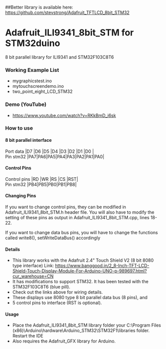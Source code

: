 ##Better library is available here:
https://github.com/stevstrong/Adafruit_TFTLCD_8bit_STM32

# Adafruit_ILI9341_8bit_STM for STM32duino
8 bit parallel library for ILI9341 and STM32F103C8T6

### Working Example List

 - mygraphicstest.ino
 - mytouchscreendemo.ino
 - two_point_eight_LCD_STM32
 
### Demo (YouTube)

 - https://www.youtube.com/watch?v=RKkBmD_i6sk


### How to use

#### 8 bit parallel interface
Port data |D7 |D6 |D5 |D4 |D3 |D2 |D1 |D0 |  
Pin stm32 |PA7|PA6|PA5|PA4|PA3|PA2|PA1|PA0|

#### Control Pins
Control pins |RD |WR |RS |CS |RST|  
Pin stm32    |PB4|PB5|PB0|PB1|PB8|

#### Changing Pins
If you want to change control pins, they can be modified in Adafruit_ILI9341_8bit_STM.h header file. You will also have to modify the setting of these pins as output in Adafruit_ILI9341_8bit_STM.cpp, lines 18-22.

If you want to change data bus pins, you will have to change the functions called write8(), setWriteDataBus() accordingly

#### Details
- This library works with the Adafruit 2.4" Touch Shield V2 (8 bit 8080 type interface)
  Link: https://www.banggood.in/2_8-Inch-TFT-LCD-Shield-Touch-Display-Module-For-Arduino-UNO-p-989697.html?cur_warehouse=CN
- It has modifications to support STM32. It has been tested with the STM32F103C8T6 (blue pill).		
- Check out the links above for wiring details.		
- These displays use 8080 type 8 bit parallel data bus (8 pins), and 		
- 5 control pins to interface (RST is optional).		

#### Usage		
 - Place the Adafruit_ILI9341_8bit_STM library folder your C:\Program Files (x86)\Arduino\hardware\Arduino_STM32\STM32F1\libraries folder. Restart the IDE	
 - Also requires the Adafruit_GFX library for Arduino.
